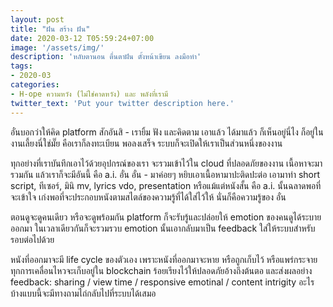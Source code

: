 ```yaml
---
layout: post
title: "ฝัน สร้าง ฝัน"
date: 2020-03-12 T05:59:24+07:00
image: '/assets/img/'
description: 'หลับตานอน ตื่นตาฝัน ตั้งหน้าเขียน ลงมือทำ'
tags:
- 2020-03
categories:
- H-ope ความหวัง (ไม่ใช่คาดหวัง) และ พลังที่เรามี
twitter_text: 'Put your twitter description here.'
---
```

อั๋นบอกว่าให้คิด platform สักอันสิ - เรายิ้ม ฟัง และคิดตาม เอาแล้ว ได้มาแล้ว ก็เห็นอยู่นี่ไง ก็อยู่ในงานเลี้ยงนี่ใช่มั๊ย คือเราก็ลงทะเบียน พอลงเสร็จ ระบบก็จะเปิดให้เราเป็นส่วนหนึ่งของงาน

ทุกอย่างที่เราบันทึกเอาไว้ด้วยอุปกรณ์ของเรา จะรวมเข้าไว้ใน cloud ที่ปลอดภัยของงาน เนื้อหาจะมารวมกัน แล้วเราก็จะมีอันนี้ คือ a.i. อั๋น อั๋น - มาค่อยๆ หยิบเอาเนื้อหามาปะติดปะต่อ เอามาทำ short script, ทีเซอร์, มินิ mv, lyrics vdo, presentation หรือแม้แต่หนังสั้น คือ a.i. นั้นฉลาดพอที่จะเข้าใจ เก่งพอที่จะประกอบหนังตามสไตล์ของความรู้ที่ได้ใส่ไว้ให้ นั่นก็คือความรู้ของ อั๋น

ตอนดูจะดูคนเดียว หรือจะดูพร้อมกัน platform ก็จะรับรู้และปล่อยให้ emotion ของคนดูได้ระบายออกมา ในเวลาเดียวกันก็จะรวมรวบ emotion นั้นเอากลับมาเป็น feedback ใส่ให้ระบบสำหรับรอบต่อไปด้วย

หนังที่ออกมาจะมี life cycle ของตัวเอง เพราะหนังที่ออกมาจะหาย หรือถูกเก็บไว้ หรือแพร่กระจาย ทุกการเคลื่อนไหวจะเก็บอยู่ใน blockchain ร้อยเรียงไว้ให้ปลอดภัยอ้างถึงต้นตอ และส่งผลอย่าง feedback: sharing / view time / responsive emotinal / content intrigity อะไรบ้างแบบนี้จะมีทางถามไถ่กลับไปที่ระบบได้เสมอ
